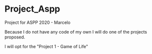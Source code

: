 # Project_Aspp
Project for ASPP 2020 - Marcelo

Because I do not have any code of my own I will do one of the projects proposed.

I will opt for the "Project 1 - Game of Life"

